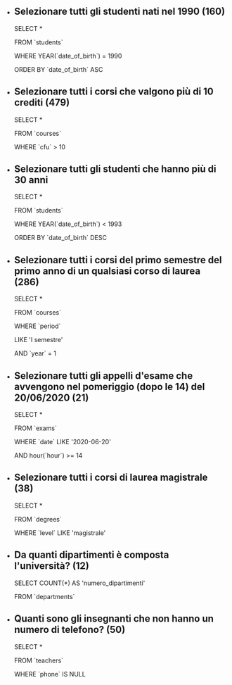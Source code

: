 - ## Selezionare tutti gli studenti nati nel 1990 (160)

  SELECT \*

  FROM \`students`

  WHERE YEAR(\`date_of_birth`) = 1990

  ORDER BY \`date_of_birth` ASC

- ## Selezionare tutti i corsi che valgono più di 10 crediti (479)

  SELECT \*

  FROM \`courses`

  WHERE \`cfu` > 10

- ## Selezionare tutti gli studenti che hanno più di 30 anni

  SELECT \*

  FROM \`students`

  WHERE YEAR(\`date_of_birth`) < 1993

  ORDER BY \`date_of_birth` DESC

- ## Selezionare tutti i corsi del primo semestre del primo anno di un qualsiasi corso di laurea (286)

  SELECT \*

  FROM \`courses`

  WHERE \`period`

  LIKE 'I semestre'

  AND \`year` = 1

- ## Selezionare tutti gli appelli d'esame che avvengono nel pomeriggio (dopo le 14) del 20/06/2020 (21)

  SELECT \*

  FROM \`exams`

  WHERE \`date` LIKE '2020-06-20'

  AND hour(\`hour`) >= 14

- ## Selezionare tutti i corsi di laurea magistrale (38)

  SELECT \*

  FROM \`degrees`

  WHERE \`level` LIKE 'magistrale'

- ## Da quanti dipartimenti è composta l'università? (12)

  SELECT COUNT(\*) AS 'numero_dipartimenti'

  FROM \`departments`

- ## Quanti sono gli insegnanti che non hanno un numero di telefono? (50)

  SELECT \*

  FROM \`teachers`

  WHERE \`phone` IS NULL

